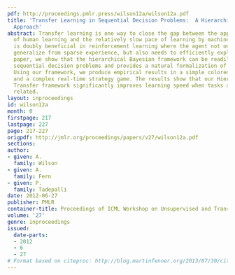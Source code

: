 ```yaml
---
pdf: http://proceedings.pmlr.press/wilson12a/wilson12a.pdf
title: 'Transfer Learning in Sequential Decision Problems:  A Hierarchical Bayesian
  Approach'
abstract: Transfer learning is one way to close the gap between the apparent speed
  of human learning and the relatively slow pace of learning by machines. Transfer
  is doubly beneficial in reinforcement learning where the agent not only needs to
  generalize from sparse experience, but also needs to efficiently explore. In this
  paper, we show that the hierarchical Bayesian framework can be readily adapted to
  sequential decision problems and provides a natural formalization of transfer learning.
  Using our framework, we produce empirical results in a simple colored maze domain
  and a complex real-time strategy game. The results show that our Hierarchical Bayesian
  Transfer framework significantly improves learning speed when tasks are hierarchically
  related.
layout: inproceedings
id: wilson12a
month: 0
firstpage: 217
lastpage: 227
page: 217-227
origpdf: http://jmlr.org/proceedings/papers/v27/wilson12a.pdf
sections: 
author:
- given: A.
  family: Wilson
- given: A.
  family: Fern
- given: P.
  family: Tadepalli
date: 2012-06-27
publisher: PMLR
container-title: Proceedings of ICML Workshop on Unsupervised and Transfer Learning
volume: '27'
genre: inproceedings
issued:
  date-parts:
  - 2012
  - 6
  - 27
# Format based on citeproc: http://blog.martinfenner.org/2013/07/30/citeproc-yaml-for-bibliographies/
---
```

